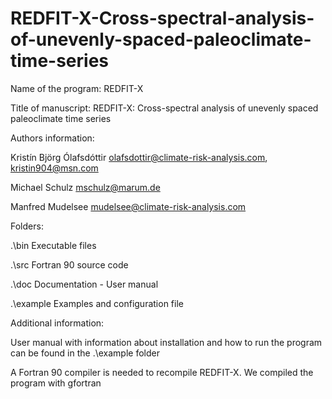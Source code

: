 # REDFIT-X-Cross-spectral-analysis-of-unevenly-spaced-paleoclimate-time-series

Name of the program: REDFIT-X



Title of manuscript: REDFIT-X: Cross-spectral analysis of unevenly spaced paleoclimate time series



Authors information: 

Kristín Björg Ólafsdóttir	olafsdottir@climate-risk-analysis.com, kristin904@msn.com

Michael Schulz			mschulz@marum.de

Manfred Mudelsee		mudelsee@climate-risk-analysis.com



Folders:

.\bin		Executable files

.\src		Fortran 90 source code

.\doc		Documentation - User manual

.\example 	Examples and configuration file




Additional information:

User manual with information about installation and how to run the program can be found in the .\example folder 

A Fortran 90 compiler is needed to recompile REDFIT-X. We compiled the program with gfortran 
